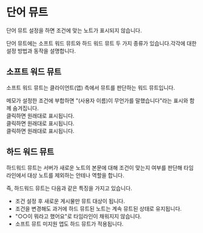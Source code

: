 # 단어 뮤트

단어 뮤트 설정을 하면 조건에 맞는 노트가 표시되지 않습니다.

단어 뮤트에는 소프트 워드 뮤트와 하드 워드 뮤트 두 가지 종류가 있습니다.각각에 대한 설정 방법과 동작을 설명합니다.

## 소프트 워드 뮤트

소프트 워드 뮤트는 클라이언트(앱) 측에서 뮤트를 판단하는 워드 뮤트입니다.

메모가 설정한 조건에 부합하면 "(사용자 이름)이 무언가를 말했습니다"라는 표시와 함께 숨겨집니다.\
클릭하면 원래대로 표시됩니다.\
클릭하면 원래대로 표시됩니다.\
클릭하면 원래대로 표시됩니다.

## 하드 워드 뮤트

하드워드 뮤트는 서버가 새로운 노트의 본문에 대해 조건이 맞는지 여부를 판단해 타임라인에서 대상 노트를 제외하는 안테나 역할을 합니다.

즉, 하드워드 뮤트는 다음과 같은 특징을 가지고 있습니다.

- 조건 설정 후 새로운 게시물만 뮤트 대상이 됩니다.
- 조건을 변경해도 과거에 하드 뮤트된 노트는 계속 뮤트된 상태로 유지됩니다.
- "○○이 뭐라고 했어요"로 타임라인이 채워지지 않습니다.
- 소프트 뮤트 미지원 앱도 하드 뮤트가 적용됩니다.
